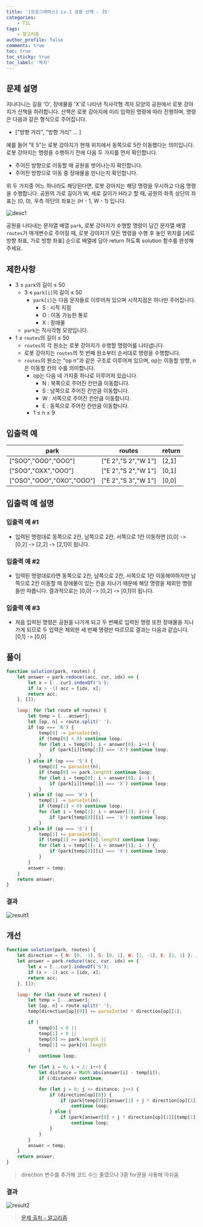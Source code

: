 ```yaml
---
title: '[프로그래머스] Lv.1 공원 산책 - JS'
categories:
    - TIL
tags:
    - 알고리즘
author_profile: false
comments: true
toc: true
toc_sticky: true
toc_label: '목차'
---
```


## 문제 설명

지나다니는 길을 'O', 장애물을 'X'로 나타낸 직사각형 격자 모양의 공원에서 로봇 강아지가 산책을 하려합니다. 산책은 로봇 강아지에 미리 입력된 명령에 따라 진행하며, 명령은 다음과 같은 형식으로 주어집니다.

-   ["방향 거리", "방향 거리" … ]

예를 들어 "E 5"는 로봇 강아지가 현재 위치에서 동쪽으로 5칸 이동했다는 의미입니다. 로봇 강아지는 명령을 수행하기 전에 다음 두 가지를 먼저 확인합니다.

-   주어진 방향으로 이동할 때 공원을 벗어나는지 확인합니다.
-   주어진 방향으로 이동 중 장애물을 만나는지 확인합니다.

위 두 가지중 어느 하나라도 해당된다면, 로봇 강아지는 해당 명령을 무시하고 다음 명령을 수행합니다.
공원의 가로 길이가 W, 세로 길이가 H라고 할 때, 공원의 좌측 상단의 좌표는 (0, 0), 우측 하단의 좌표는 (H - 1, W - 1) 입니다.

![desc1](/assets/images/2023/09/24/algorithm-76-desc1.png)

공원을 나타내는 문자열 배열 `park`, 로봇 강아지가 수행할 명령이 담긴 문자열 배열 `routes`가 매개변수로 주어질 때, 로봇 강아지가 모든 명령을 수행 후 놓인 위치를 [세로 방향 좌표, 가로 방향 좌표] 순으로 배열에 담아 return 하도록 solution 함수를 완성해주세요.

## 제한사항

-   3 ≤ `park`의 길이 ≤ 50
    -   3 ≤ `park[i]`의 길이 ≤ 50
        -   `park[i]`는 다음 문자들로 이루어져 있으며 시작지점은 하나만 주어집니다.
            -   S : 시작 지점
            -   O : 이동 가능한 통로
            -   X : 장애물
    -   `park`는 직사각형 모양입니다.
-   1 ≤ `routes`의 길이 ≤ 50
    -   `routes`의 각 원소는 로봇 강아지가 수행할 명령어를 나타냅니다.
    -   로봇 강아지는 `routes`의 첫 번째 원소부터 순서대로 명령을 수행합니다.
    -   `routes`의 원소는 "op n"과 같은 구조로 이루어져 있으며, op는 이동할 방향, n은 이동할 칸의 수를 의미합니다.
        -   op는 다음 네 가지중 하나로 이루어져 있습니다.
            -   N : 북쪽으로 주어진 칸만큼 이동합니다.
            -   S : 남쪽으로 주어진 칸만큼 이동합니다.
            -   W : 서쪽으로 주어진 칸만큼 이동합니다.
            -   E : 동쪽으로 주어진 칸만큼 이동합니다.
        -   1 ≤ n ≤ 9

## 입출력 예

| park                      | routes              | return |
| ------------------------- | ------------------- | ------ |
| ["SOO","OOO","OOO"]       | ["E 2","S 2","W 1"] | [2,1]  |
| ["SOO","OXX","OOO"]       | ["E 2","S 2","W 1"] | [0,1]  |
| ["OSO","OOO","OXO","OOO"] | ["E 2","S 3","W 1"] | [0,0]  |

## 입출력 예 설명

### 입출력 예 #1

-   입력된 명령대로 동쪽으로 2칸, 남쪽으로 2칸, 서쪽으로 1칸 이동하면 [0,0] -> [0,2] -> [2,2] -> [2,1]이 됩니다.

### 입출력 예 #2

-   입력된 명령대로라면 동쪽으로 2칸, 남쪽으로 2칸, 서쪽으로 1칸 이동해야하지만 남쪽으로 2칸 이동할 때 장애물이 있는 칸을 지나기 때문에 해당 명령을 제외한 명령들만 따릅니다. 결과적으로는 [0,0] -> [0,2] -> [0,1]이 됩니다.

### 입출력 예 #3

-   처음 입력된 명령은 공원을 나가게 되고 두 번째로 입력된 명령 또한 장애물을 지나가게 되므로 두 입력은 제외한 세 번째 명령만 따르므로 결과는 다음과 같습니다. [0,1] -> [0,0]

## 풀이

```javascript
function solution(park, routes) {
    let answer = park.reduce((acc, cur, idx) => {
        let x = [...cur].indexOf('S');
        if (x > -1) acc = [idx, x];
        return acc;
    }, []);

    loop: for (let route of routes) {
        let temp = [...answer];
        let [op, n] = route.split(' ');
        if (op === 'N') {
            temp[0] -= parseInt(n);
            if (temp[0] < 0) continue loop;
            for (let i = temp[0]; i < answer[0]; i++) {
                if (park[i][temp[1]] === 'X') continue loop;
            }
        } else if (op === 'S') {
            temp[0] += parseInt(n);
            if (temp[0] >= park.length) continue loop;
            for (let i = temp[0]; i > answer[0]; i--) {
                if (park[i][temp[1]] === 'X') continue loop;
            }
        } else if (op === 'W') {
            temp[1] -= parseInt(n);
            if (temp[1] < 0) continue loop;
            for (let i = temp[1]; i < answer[1]; i++) {
                if (park[temp[0]][i] === 'X') continue loop;
            }
        } else if (op === 'E') {
            temp[1] += parseInt(n);
            if (temp[1] >= park[0].length) continue loop;
            for (let i = temp[1]; i > answer[1]; i--) {
                if (park[temp[0]][i] === 'X') continue loop;
            }
        }
        answer = temp;
    }
    return answer;
}
```

### 결과

![result1](/assets/images/2023/09/24/algorithm-76-result1.png)

## 개선

```javascript
function solution(park, routes) {
    let direction = { N: [0, -1], S: [0, 1], W: [1, -1], E: [1, 1] }; // [xy, +-]
    let answer = park.reduce((acc, cur, idx) => {
        let x = [...cur].indexOf('S');
        if (x > -1) acc = [idx, x];
        return acc;
    }, []);

    loop: for (let route of routes) {
        let temp = [...answer];
        let [op, n] = route.split(' ');
        temp[direction[op][0]] += parseInt(n) * direction[op][1];

        if (
            temp[0] < 0 ||
            temp[1] < 0 ||
            temp[0] >= park.length ||
            temp[1] >= park[0].length
        )
            continue loop;

        for (let i = 0; i < 2; i++) {
            let distance = Math.abs(answer[i] - temp[i]);
            if (!distance) continue;

            for (let j = 0; j <= distance; j++) {
                if (direction[op][0]) {
                    if (park[temp[0]][answer[1] + j * direction[op][1]] === 'X')
                        continue loop;
                } else {
                    if (park[answer[0] + j * direction[op][1]][temp[1]] === 'X')
                        continue loop;
                }
            }
        }
        answer = temp;
    }
    return answer;
}
```

> direction 변수를 추가해 코드 수는 줄였으나 3중 for문을 사용해 아쉬움

### 결과

![result2](/assets/images/2023/09/24/algorithm-76-result2.png)

> [문제 출처 - 알고리즘](https://school.programmers.co.kr/learn/courses/30/lessons/172928)
